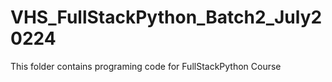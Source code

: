 # VHS_FullStackPython_Batch2_July20224
This folder contains programing code for FullStackPython Course
